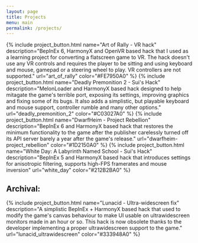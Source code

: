 ```yaml
---
layout: page
title: Projects
menu: main
permalink: /projects/
---
```

<link rel="stylesheet" href="{{ base }}/css/projects.css">

<div class="gametable-container">
{% include project_button.html name="Art of Rally - VR hack" description="BepInEx 6, HarmonyX and OpenVR based hack that I used as a learning project for converting a flatscreen game to VR. The hack doesn't use any VR controls and requires the player to be sitting and using keyboard and mouse, gamepad or a steering wheel to play. VR controllers are not supported." url="art_of_rally" color="#FE7950A0" %}
{% include project_button.html name="Deadly Premonition 2 - Sui's Hack" description="MelonLoader and HarmonyX based hack designed to help mitagate the game's terrible port, exposing its settings, improving graphics and fixing some of its bugs. It also adds a simplistic, but playable keyboard and mouse support, controller rumble and many other options." url="deadly_premonition_2" color="#C03027A0" %}
{% include project_button.html name="DwarfHeim - Project Rebellion" description="BepInEx 6 and HarmonyX based hack that restores the minimum functionality to the game after the publisher carelessly turned off its API server barely a year after the game's release." url="dwarfheim-project_rebellion" color="#1D2150A0" %}
{% include project_button.html name="White Day: A Labyrinth Named School - Sui's Hack" description="BepInEx 5 and HarmonyX based hack that introduces settings for anisotropic filtering, supports high-FPS framerates and mouse inversion" url="white_day" color="#212B2BA0" %}
</div>

<h2>Archival:</h2>
<div class="gametable-container">
{% include project_button.html name="Lunacid - Ultra-widescreen fix" description="A simplistic BepInEx + HarmonyX based hack that used to modify the game's canvas behaviour to make UI usable on ultrawidescreen monitors made in an hour or so. This hack is now obsolete thanks to the developer implementing a proper ultrawidescreen support to the game." url="lunacid_ultrawidescreen" color="#333948A0" %}
</div>
